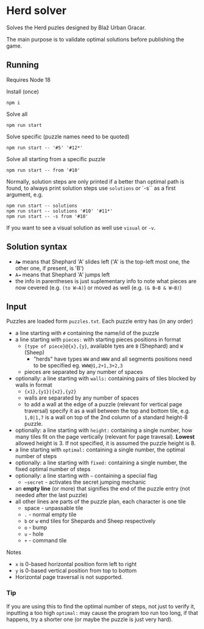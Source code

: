 # Herd solver

Solves the Herd puzles designed by Blaž Urban Gracar.

The main purpose is to validate optimal solutions before publishing the game.

## Running

Requires Node 18

Install (once)

```
npm i
```

Solve all

```
npm run start
```

Solve specific (puzzle names need to be quoted)

```
npm run start -- '#5' '#12*'
```

Solve all starting from a specific puzzle

```
npm run start -- from '#10'
```

Normally, solution steps are only printed if a better than optimal path is found, to always print solution steps use `solutions` or `-s`` as a first argument, e.g.

```
npm run start -- solutions
npm run start -- solutions '#10' '#11*'
npm run start -- -s from '#10'
```

If you want to see a visual solution as well use `visual` or `-v`.

## Solution syntax

- `A▶` means that Shephard 'A' slides left ('A' is the top-left most one, the other one, if present, is 'B')
- `A↠` means that Shephard 'A' jumps left
- the info in parentheses is just suplementary info to note what pieces are now cevered (e.g. `(to W~A)`) or moved as well (e.g. `(& B~B & W~B)`)

## Input

Puzzles are loaded form `puzzles.txt`. Each puzzle entry has (in any order)

- a line starting with `#` containing the name/id of the puzzle
- a line starting with `pieces:` with starting pieces positions in format
  - `{type of piece}@{x},{y}`, available tyes are `B` (Shephard) and `W` (Sheep)
    - "herds" have types `WW` and `WWW` and all segments positions need to be specified eg. `WWW@1,2+1,3+2,3`
  - pieces are separated by any number of spaces
- optionally: a line starting with `walls:` containing pairs of tiles blocked by walls in format
  - `{x1},{y1}|{x2},{y2}`
  - walls are separated by any number of spaces
  - to add a wall at the edge of a puzzle (relevant for vertical page traversal) specify it as a wall between the top and bottom tile, e.g. `1,0|1,7` is a wall on top of the 2nd column of a standard height-8 puzzle.
- optionally: a line starting with `height:` containing a single number, how many tiles fit on the page vertically (relevant for page travesal). **Lowest** allowed height is 3. If not specified, it is assumed the puzzle height is 8.
- a line starting with `optimal:` containing a single number, the optimal number of steps
- optionally: a line starting with `fixed:` containing a single number, the fixed optimal number of steps
- optionally: a line starting with `~` containing a speciial flag
  - `~secret` - activates the secret jumping mechanic
- an **empty line** (or more) that signifies the end of the puzzle entry (not needed after the last puzzle)
- all other lines are parts of the puzzle plan, each character is one tile
  - space - unpassable tile
  - `.` - normal empty tile
  - `b` or `w` end tiles for Shepards and Sheep respectively
  - `o` - bump
  - `u` - hole
  - `+` - command tile

Notes

- `x` is 0-based horizontal position form left to right
- `y` is 0-based vertical position from top to bottom
- Horizontal page traversal is not supported.

### Tip

If you are using this to find the optimal number of steps, not just to verify it, inputting a too high `optimal:` may cause the program too run too long, if that happens, try a shorter one (or maybe the puzzle is just very hard).
